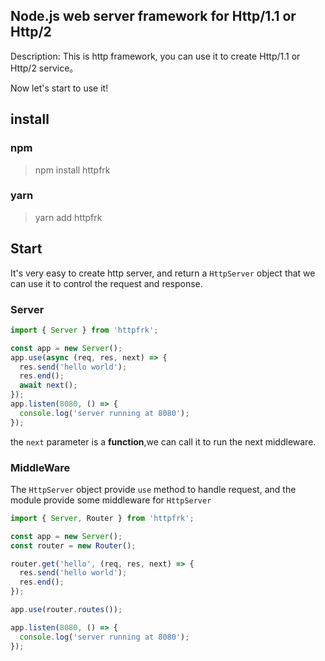 ## Node.js web server framework for Http/1.1 or Http/2

Description: This is http framework, you can use it to create Http/1.1 or Http/2 service。

Now let's start to use it!

## install

### npm

> npm install httpfrk

### yarn

> yarn add httpfrk

## Start

It's very easy to create http server, and return a `HttpServer` object that we can use it to control the request and response.

### Server

```typescript
import { Server } from 'httpfrk';

const app = new Server();
app.use(async (req, res, next) => {
  res.send('hello world');
  res.end();
  await next();
});
app.listen(8080, () => {
  console.log('server running at 8080');
});
```

the `next` parameter is a **function**,we can call it to run the next middleware.

### MiddleWare

The `HttpServer` object provide `use` method to handle request, and the module provide some middleware for `HttpServer`

```typescript
import { Server, Router } from 'httpfrk';

const app = new Server();
const router = new Router();

router.get('hello', (req, res, next) => {
  res.send('hello world');
  res.end();
});

app.use(router.routes());

app.listen(8080, () => {
  console.log('server running at 8080');
});
```
